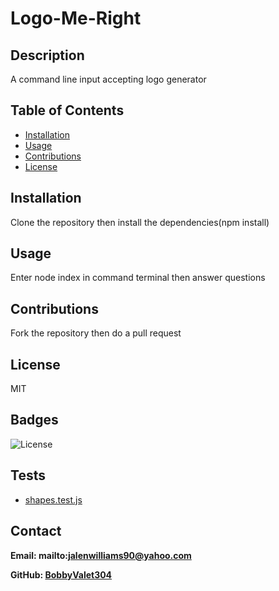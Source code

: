 # Logo-Me-Right

## Description

A command line input accepting logo generator

## Table of Contents

- [Installation](#installation)
- [Usage](#usage)
- [Contributions](#contributions)
- [License](#license)

## Installation

Clone the repository then install the dependencies(npm install)

## Usage

Enter node index in command terminal then answer questions

## Contributions

Fork the repository then do a pull request

## License

MIT

## Badges

![License](https://img.shields.io/badge/license-MIT-blue)

## Tests

- [shapes.test.js](./lib/shapes.test.js)

## Contact

**Email: mailto:jalenwilliams90@yahoo.com**

**GitHub: [BobbyValet304](https://github.com/BobbyValet304)**
